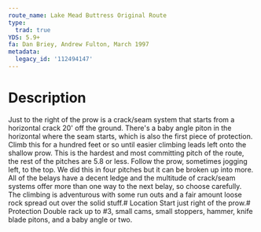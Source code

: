 ```yaml
---
route_name: Lake Mead Buttress Original Route
type:
  trad: true
YDS: 5.9+
fa: Dan Briey, Andrew Fulton, March 1997
metadata:
  legacy_id: '112494147'
---
```

# Description
Just to the right of the prow is a crack/seam system that starts from a horizontal crack 20' off the ground. There's a baby angle piton in the horizontal where the seam starts, which is also the first piece of protection. Climb this for a hundred feet or so until easier climbing leads left onto the shallow prow. This is the hardest and most committing pitch of the route, the rest of the pitches are 5.8 or less. Follow the prow, sometimes jogging left, to the top. We did this in four pitches but it can be broken up into more. All of the belays have a decent ledge and the multitude of crack/seam systems offer more than one way to the next belay, so choose carefully. The climbing is adventurous with some run outs and a fair amount loose rock spread out over the solid stuff.# Location
Start just right of the prow.# Protection
Double rack up to #3, small cams, small stoppers, hammer, knife blade pitons, and a baby angle or two.